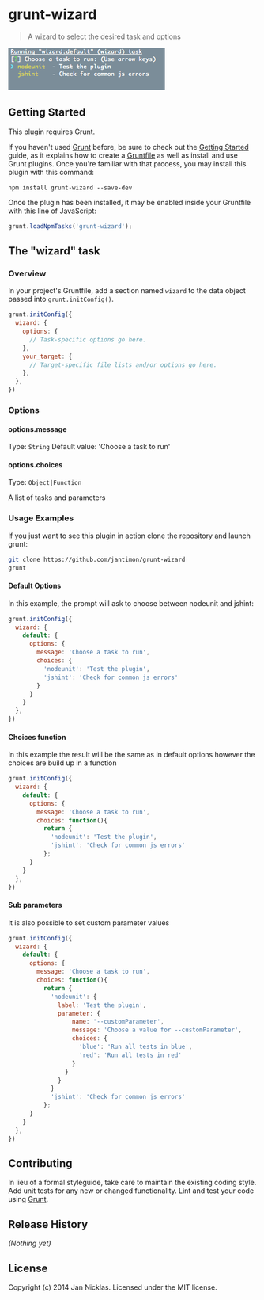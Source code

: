 # grunt-wizard

> A wizard to select the desired task and options

![Preview](https://raw.githubusercontent.com/jantimon/grunt-wizard/master/example.png)

## Getting Started
This plugin requires Grunt.

If you haven't used [Grunt](http://gruntjs.com/) before, be sure to check out the [Getting Started](http://gruntjs.com/getting-started) guide, as it explains how to create a [Gruntfile](http://gruntjs.com/sample-gruntfile) as well as install and use Grunt plugins. Once you're familiar with that process, you may install this plugin with this command:

```shell
npm install grunt-wizard --save-dev
```

Once the plugin has been installed, it may be enabled inside your Gruntfile with this line of JavaScript:

```js
grunt.loadNpmTasks('grunt-wizard');
```

## The "wizard" task

### Overview
In your project's Gruntfile, add a section named `wizard` to the data object passed into `grunt.initConfig()`.

```js
grunt.initConfig({
  wizard: {
    options: {
      // Task-specific options go here.
    },
    your_target: {
      // Target-specific file lists and/or options go here.
    },
  },
})
```

### Options

#### options.message
Type: `String`
Default value: 'Choose a task to run'

#### options.choices
Type: `Object|Function`

A list of tasks and parameters

### Usage Examples

If you just want to see this plugin in action clone the repository and launch grunt:

```sh
git clone https://github.com/jantimon/grunt-wizard
grunt
```

#### Default Options
In this example, the prompt will ask to choose between nodeunit and jshint:

```js
grunt.initConfig({
  wizard: {
    default: {
      options: {
        message: 'Choose a task to run',
        choices: {
          'nodeunit': 'Test the plugin',
          'jshint': 'Check for common js errors'
        }
      }
    }
  },
})
```

#### Choices function
In this example the result will be the same as in default options however the choices are build up in a function

```js
grunt.initConfig({
  wizard: {
    default: {
      options: {
        message: 'Choose a task to run',
        choices: function(){
          return {
            'nodeunit': 'Test the plugin',
            'jshint': 'Check for common js errors'
          };
      }
    }
  },
})
```

#### Sub parameters
It is also possible to set custom parameter values

```js
grunt.initConfig({
  wizard: {
    default: {
      options: {
        message: 'Choose a task to run',
        choices: function(){
          return {
            'nodeunit': {
              label: 'Test the plugin',
              parameter: {
                  name: '--customParameter',
                  message: 'Choose a value for --customParameter',
                  choices: {
                    'blue': 'Run all tests in blue',
                    'red': 'Run all tests in red'
                  }
                }
              }
            }
            'jshint': 'Check for common js errors'
          };
      }
    }
  },
})
```

## Contributing
In lieu of a formal styleguide, take care to maintain the existing coding style. Add unit tests for any new or changed functionality. Lint and test your code using [Grunt](http://gruntjs.com/).

## Release History
_(Nothing yet)_

## License
Copyright (c) 2014 Jan Nicklas. Licensed under the MIT license.
